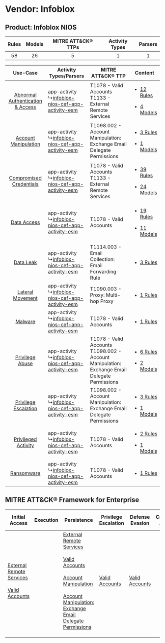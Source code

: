 Vendor: Infoblox
================
Product: Infoblox NIOS
----------------------
| Rules | Models | MITRE ATT&CK® TTPs | Activity Types | Parsers |
|:-----:|:------:|:------------------:|:--------------:|:-------:|
|  58   |   26   |         5          |       1        |    1    |

|    Use-Case    | Activity Types/Parsers    | MITRE ATT&CK® TTP    | Content    |
|:----:| ---- | ---- | ---- |
| [Abnormal Authentication & Access](../../../UseCases/uc_abnormal_authentication_&_access.md) |  app-activity<br> ↳[infoblox-nios-cef-app-activity-esm](Ps/pC_infobloxnioscefappactivityesm.md)<br> | T1078 - Valid Accounts<br>T1133 - External Remote Services<br>    | [<ul><li>12 Rules</li></ul><ul><li>4 Models</li></ul>](RM/r_m_infoblox_infoblox_nios_Abnormal_Authentication_&_Access.md) |
|    [Account Manipulation](../../../UseCases/uc_account_manipulation.md)    |  app-activity<br> ↳[infoblox-nios-cef-app-activity-esm](Ps/pC_infobloxnioscefappactivityesm.md)<br> | T1098.002 - Account Manipulation: Exchange Email Delegate Permissions<br>    | [<ul><li>3 Rules</li></ul><ul><li>1 Models</li></ul>](RM/r_m_infoblox_infoblox_nios_Account_Manipulation.md)    |
|          [Compromised Credentials](../../../UseCases/uc_compromised_credentials.md)          |  app-activity<br> ↳[infoblox-nios-cef-app-activity-esm](Ps/pC_infobloxnioscefappactivityesm.md)<br> | T1078 - Valid Accounts<br>T1133 - External Remote Services<br>    | [<ul><li>39 Rules</li></ul><ul><li>24 Models</li></ul>](RM/r_m_infoblox_infoblox_nios_Compromised_Credentials.md)         |
|    [Data Access](../../../UseCases/uc_data_access.md)    |  app-activity<br> ↳[infoblox-nios-cef-app-activity-esm](Ps/pC_infobloxnioscefappactivityesm.md)<br> | T1078 - Valid Accounts<br>    | [<ul><li>19 Rules</li></ul><ul><li>11 Models</li></ul>](RM/r_m_infoblox_infoblox_nios_Data_Access.md)    |
|    [Data Leak](../../../UseCases/uc_data_leak.md)    |  app-activity<br> ↳[infoblox-nios-cef-app-activity-esm](Ps/pC_infobloxnioscefappactivityesm.md)<br> | T1114.003 - Email Collection: Email Forwarding Rule<br>    | [<ul><li>3 Rules</li></ul>](RM/r_m_infoblox_infoblox_nios_Data_Leak.md)    |
|    [Lateral Movement](../../../UseCases/uc_lateral_movement.md)    |  app-activity<br> ↳[infoblox-nios-cef-app-activity-esm](Ps/pC_infobloxnioscefappactivityesm.md)<br> | T1090.003 - Proxy: Multi-hop Proxy<br>    | [<ul><li>1 Rules</li></ul>](RM/r_m_infoblox_infoblox_nios_Lateral_Movement.md)    |
|    [Malware](../../../UseCases/uc_malware.md)    |  app-activity<br> ↳[infoblox-nios-cef-app-activity-esm](Ps/pC_infobloxnioscefappactivityesm.md)<br> | T1078 - Valid Accounts<br>    | [<ul><li>1 Rules</li></ul>](RM/r_m_infoblox_infoblox_nios_Malware.md)    |
|    [Privilege Abuse](../../../UseCases/uc_privilege_abuse.md)    |  app-activity<br> ↳[infoblox-nios-cef-app-activity-esm](Ps/pC_infobloxnioscefappactivityesm.md)<br> | T1078 - Valid Accounts<br>T1098.002 - Account Manipulation: Exchange Email Delegate Permissions<br> | [<ul><li>6 Rules</li></ul><ul><li>2 Models</li></ul>](RM/r_m_infoblox_infoblox_nios_Privilege_Abuse.md)    |
|    [Privilege Escalation](../../../UseCases/uc_privilege_escalation.md)    |  app-activity<br> ↳[infoblox-nios-cef-app-activity-esm](Ps/pC_infobloxnioscefappactivityesm.md)<br> | T1098.002 - Account Manipulation: Exchange Email Delegate Permissions<br>    | [<ul><li>3 Rules</li></ul><ul><li>1 Models</li></ul>](RM/r_m_infoblox_infoblox_nios_Privilege_Escalation.md)    |
|    [Privileged Activity](../../../UseCases/uc_privileged_activity.md)    |  app-activity<br> ↳[infoblox-nios-cef-app-activity-esm](Ps/pC_infobloxnioscefappactivityesm.md)<br> | T1078 - Valid Accounts<br>    | [<ul><li>2 Rules</li></ul><ul><li>1 Models</li></ul>](RM/r_m_infoblox_infoblox_nios_Privileged_Activity.md)    |
|    [Ransomware](../../../UseCases/uc_ransomware.md)    |  app-activity<br> ↳[infoblox-nios-cef-app-activity-esm](Ps/pC_infobloxnioscefappactivityesm.md)<br> | T1078 - Valid Accounts<br>    | [<ul><li>1 Rules</li></ul>](RM/r_m_infoblox_infoblox_nios_Ransomware.md)    |

MITRE ATT&CK® Framework for Enterprise
--------------------------------------
| Initial Access                                                                                                                                   | Execution | Persistence                                                                                                                                                                                                                                                                                                                                 | Privilege Escalation                                                | Defense Evasion                                                     | Credential Access | Discovery | Lateral Movement | Collection                                                                                                                                                            | Command and Control                                                                                                                       | Exfiltration | Impact |
| ------------------------------------------------------------------------------------------------------------------------------------------------ | --------- | ------------------------------------------------------------------------------------------------------------------------------------------------------------------------------------------------------------------------------------------------------------------------------------------------------------------------------------------- | ------------------------------------------------------------------- | ------------------------------------------------------------------- | ----------------- | --------- | ---------------- | --------------------------------------------------------------------------------------------------------------------------------------------------------------------- | ----------------------------------------------------------------------------------------------------------------------------------------- | ------------ | ------ |
| [External Remote Services](https://attack.mitre.org/techniques/T1133)<br><br>[Valid Accounts](https://attack.mitre.org/techniques/T1078)<br><br> |           | [External Remote Services](https://attack.mitre.org/techniques/T1133)<br><br>[Valid Accounts](https://attack.mitre.org/techniques/T1078)<br><br>[Account Manipulation](https://attack.mitre.org/techniques/T1098)<br><br>[Account Manipulation: Exchange Email Delegate Permissions](https://attack.mitre.org/techniques/T1098/002)<br><br> | [Valid Accounts](https://attack.mitre.org/techniques/T1078)<br><br> | [Valid Accounts](https://attack.mitre.org/techniques/T1078)<br><br> |                   |           |                  | [Email Collection](https://attack.mitre.org/techniques/T1114)<br><br>[Email Collection: Email Forwarding Rule](https://attack.mitre.org/techniques/T1114/003)<br><br> | [Proxy: Multi-hop Proxy](https://attack.mitre.org/techniques/T1090/003)<br><br>[Proxy](https://attack.mitre.org/techniques/T1090)<br><br> |              |        |
